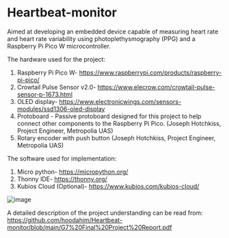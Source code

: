 # Heartbeat-monitor
Aimed at developing an embedded device capable of measuring heart rate and heart rate variability using photoplethysmography (PPG) and a Raspberry Pi Pico W microcontroller. 

The hardware used for the project: 
1.	Raspberry Pi Pico W- https://www.raspberrypi.com/products/raspberry-pi-pico/
2.	Crowtail Pulse Sensor v2.0- https://www.elecrow.com/crowtail-pulse-sensor-p-1673.html
3.	OLED display- https://www.electronicwings.com/sensors-modules/ssd1306-oled-display
4.	Protoboard - Passive protoboard designed for this project to help connect other components to the Raspberry Pi Pico. (Joseph Hotchkiss, Project Engineer, Metropolia UAS)
5.	Rotary encoder with push button (Joseph Hotchkiss, Project Engineer, Metropolia UAS)

The software used for implementation:
1.	Micro python- https://micropython.org/
2.	Thonny IDE- https://thonny.org/
3.	Kubios Cloud (Optional)- https://www.kubios.com/kubios-cloud/

![image](https://github.com/hoodahim/Heartbeat-monitor/assets/111939973/9cf40e36-cb70-4bba-a943-2dd269ba38b4)


A detailed description of the project understanding can be read from:
https://github.com/hoodahim/Heartbeat-monitor/blob/main/G7%20Final%20Project%20Report.pdf
